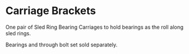 # Carriage Brackets

One pair of Sled Ring Bearing Carriages to hold bearings as the roll along sled rings.  

Bearings and through bolt set sold separately.
